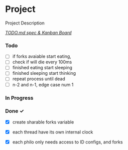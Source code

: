 # Project

Project Description

<em>[TODO.md spec & Kanban Board](https://bit.ly/3fCwKfM)</em>

### Todo

- [ ] if forks avaiable start eating,  
- [ ] check if will die every 100ms  
- [ ] finished eating start sleeping  
- [ ] finished sleeping start thinking  
- [ ] repeat process until dead  
- [ ] n-2 and n-1, edge case num 1  

### In Progress


### Done ✓

- [x] create sharable forks variable  
- [x] each thread have its own internal clock  
- [x] each philo only needs access to ID configs, and forks  

